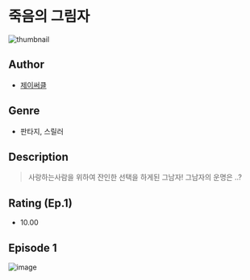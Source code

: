 # 죽음의 그림자
![thumbnail](https://image-comic.pstatic.net/user_contents_data/challenge_comic/2023/05/25/199980/upload_7005408839708534069_480x623.jpeg)

## Author
- [제이써클](https://comic.naver.com/artistTitle?id=199980)

## Genre
- 판타지, 스릴러

## Description
> 사랑하는사람을 위하여 잔인한 선택을 하게된 그남자! 그남자의 운명은 ..?


## Rating (Ep.1)
- 10.00

## Episode 1
![image](https://image-comic.pstatic.net/user_contents_data/challenge_comic/2023/05/25/199980/upload_7017564134043967845.jpeg)
